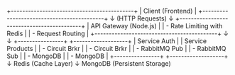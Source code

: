 +-------------------------------------------+
|             Client (Frontend)             |
+-------------------------------------------+
                  ↓
          (HTTP Requests)
                  ↓
+-------------------------------------------+
|        API Gateway (Node.js)               |
| - Rate Limiting with Redis                 |
| - Request Routing                          |
+-------------------------------------------+
       ↓                      ↓
+----------------+     +-------------------+
|  Service Auth  |     | Service Products   |
| - Circuit Brkr |     | - Circuit Brkr     |
| - RabbitMQ Pub |     | - RabbitMQ Sub     |
| - MongoDB      |     | - MongoDB          |
+----------------+     +-------------------+
                  ↓
            Redis (Cache Layer)
                  ↓
       MongoDB (Persistent Storage)